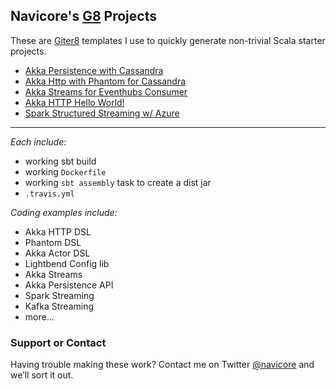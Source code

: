 ## Navicore's [G8] Projects

These are [Giter8] templates I use to quickly generate non-trivial Scala starter projects.

* [Akka Persistence with Cassandra](https://github.com/navicore/akka-persistence-cassandra.g8)
* [Akka Http with Phantom for Cassandra](https://github.com/navicore/akka-http-phantom.g8)
* [Akka Streams for Eventhubs Consumer](https://github.com/navicore/akka-eventhubs-consumer.g8)
* [Akka HTTP Hello World!](https://github.com/navicore/akka-hello-world.g8)
* [Spark Structured Streaming w/ Azure](https://github.com/navicore/spark-structured-streaming-on-azure.g8)

---

*Each include*:

* working sbt build
* working `Dockerfile`
* working `sbt assembly` task to create a dist jar
* `.travis.yml`

*Coding examples include:*
  * Akka HTTP DSL
  * Phantom DSL
  * Akka Actor DSL
  * Lightbend Config lib
  * Akka Streams
  * Akka Persistence API
  * Spark Streaming
  * Kafka Streaming
  * more...

### Support or Contact

Having trouble making these work? Contact me on Twitter [@navicore](https://twitter.com/Navicore) and we’ll sort it out.

[g8]: http://www.foundweekends.org/giter8/
[giter8]: http://www.foundweekends.org/giter8/

